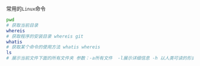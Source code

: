常用的`Linux`命令

```bash
pwd
# 获取当前目录
whereis
# 获取程序的安装目录 whereis git
whatis
# 获取某个命令的使用方法 whatis whereis
ls
# 展示当前文件下面的所有文件夹 参数：-a所有文件  -l展示详细信息 -h 以人类可读的形式展示
```
